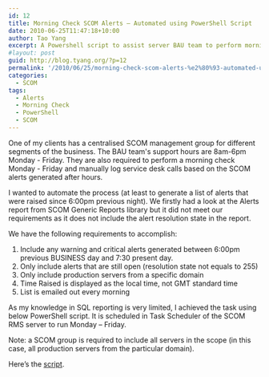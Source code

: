 ```yaml
---
id: 12
title: Morning Check SCOM Alerts – Automated using PowerShell Script
date: 2010-06-25T11:47:18+10:00
author: Tao Yang
excerpt: A Powershell script to assist server BAU team to perform morning check using SCOM...
#layout: post
guid: http://blog.tyang.org/?p=12
permalink: '/2010/06/25/morning-check-scom-alerts-%e2%80%93-automated-using-powershell-script/'
categories:
  - SCOM
tags:
  - Alerts
  - Morning Check
  - PowerShell
  - SCOM
---
```

One of my clients has a centralised SCOM management group for different segments of the business. The BAU team's support hours are 8am-6pm Monday - Friday. They are also required to perform a morning check Monday - Friday and manually log service desk calls based on the SCOM alerts generated after hours.

I wanted to automate the process (at least to generate a list of alerts that were raised since 6:00pm previous night). We firstly had a look at the Alerts report from SCOM Generic Reports library but it did not meet our requirements as it does not include the alert resolution state in the report.

We have the following requirements to accomplish:
<ol>
	<li>Include any warning and critical alerts generated between 6:00pm previous BUSINESS day and 7:30 present day.</li>
	<li>Only include alerts that are still open (resolution state not equals to 255)</li>
	<li>Only include production servers from a specific domain</li>
	<li>Time Raised is displayed as the local time, not GMT standard time</li>
	<li>List is emailed out every morning</li>
</ol>
As my knowledge in SQL reporting is very limited, I achieved the task using below PowerShell script. It is scheduled in Task Scheduler of the SCOM RMS server to run Monday – Friday.

Note: a SCOM group is required to include all servers in the scope (in this case, all production servers from the particular domain).

Here’s the <a title="Script" href="http://blog.tyang.org/wp-content/uploads/2010/06/SCOM-MorningCheck.zip" target="_blank">script</a>.